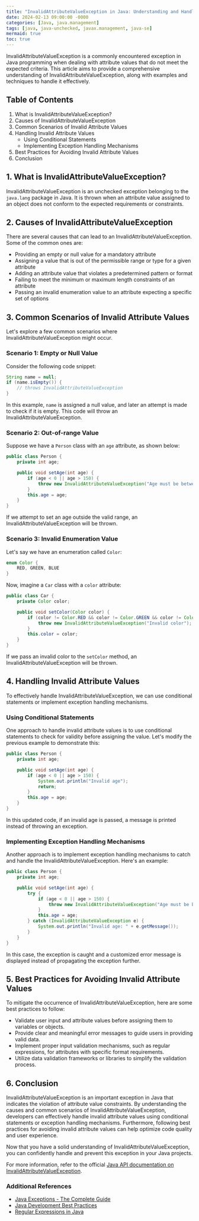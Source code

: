 ```yaml
---
title: "InvalidAttributeValueException in Java: Understanding and Handling Invalid Attribute Values"
date: 2024-02-13 09:00:00 -0000
categories: [Java, java.management]
tags: [java, java-unchecked, javax.management, java-se]
mermaid: true
toc: true
---
```



InvalidAttributeValueException is a commonly encountered exception in Java programming when dealing with attribute values that do not meet the expected criteria. This article aims to provide a comprehensive understanding of InvalidAttributeValueException, along with examples and techniques to handle it effectively.

## Table of Contents
1. What is InvalidAttributeValueException?
2. Causes of InvalidAttributeValueException
3. Common Scenarios of Invalid Attribute Values
4. Handling Invalid Attribute Values
   - Using Conditional Statements
   - Implementing Exception Handling Mechanisms
5. Best Practices for Avoiding Invalid Attribute Values
6. Conclusion

## <a name="what-is-iave"></a>1. What is InvalidAttributeValueException?
InvalidAttributeValueException is an unchecked exception belonging to the `java.lang` package in Java. It is thrown when an attribute value assigned to an object does not conform to the expected requirements or constraints.

## <a name="causes-of-iave"></a>2. Causes of InvalidAttributeValueException
There are several causes that can lead to an InvalidAttributeValueException. Some of the common ones are:

- Providing an empty or null value for a mandatory attribute
- Assigning a value that is out of the permissible range or type for a given attribute
- Adding an attribute value that violates a predetermined pattern or format
- Failing to meet the minimum or maximum length constraints of an attribute
- Passing an invalid enumeration value to an attribute expecting a specific set of options

## <a name="common-scenarios"></a>3. Common Scenarios of Invalid Attribute Values
Let's explore a few common scenarios where InvalidAttributeValueException might occur.

### Scenario 1: Empty or Null Value
Consider the following code snippet:

```java
String name = null;
if (name.isEmpty()) {
    // throws InvalidAttributeValueException
}
```

In this example, `name` is assigned a null value, and later an attempt is made to check if it is empty. This code will throw an InvalidAttributeValueException.

### Scenario 2: Out-of-range Value
Suppose we have a `Person` class with an `age` attribute, as shown below:

```java
public class Person {
    private int age;

    public void setAge(int age) {
        if (age < 0 || age > 150) {
            throw new InvalidAttributeValueException("Age must be between 0 and 150");
        }
        this.age = age;
    }
}
```

If we attempt to set an age outside the valid range, an InvalidAttributeValueException will be thrown.

### Scenario 3: Invalid Enumeration Value
Let's say we have an enumeration called `Color`:

```java
enum Color {
    RED, GREEN, BLUE
}
```

Now, imagine a `Car` class with a `color` attribute:

```java
public class Car {
    private Color color;

    public void setColor(Color color) {
        if (color != Color.RED && color != Color.GREEN && color != Color.BLUE) {
            throw new InvalidAttributeValueException("Invalid color");
        }
        this.color = color;
    }
}
```

If we pass an invalid color to the `setColor` method, an InvalidAttributeValueException will be thrown.

## <a name="handling-iave"></a>4. Handling Invalid Attribute Values
To effectively handle InvalidAttributeValueException, we can use conditional statements or implement exception handling mechanisms.

### Using Conditional Statements
One approach to handle invalid attribute values is to use conditional statements to check for validity before assigning the value. Let's modify the previous example to demonstrate this:

```java
public class Person {
    private int age;

    public void setAge(int age) {
        if (age < 0 || age > 150) {
            System.out.println("Invalid age");
            return;
        }
        this.age = age;
    }
}
```

In this updated code, if an invalid age is passed, a message is printed instead of throwing an exception.

### Implementing Exception Handling Mechanisms
Another approach is to implement exception handling mechanisms to catch and handle the InvalidAttributeValueException. Here's an example:

```java
public class Person {
    private int age;

    public void setAge(int age) {
        try {
            if (age < 0 || age > 150) {
                throw new InvalidAttributeValueException("Age must be between 0 and 150");
            }
            this.age = age;
        } catch (InvalidAttributeValueException e) {
            System.out.println("Invalid age: " + e.getMessage());
        }
    }
}
```

In this case, the exception is caught and a customized error message is displayed instead of propagating the exception further.

## <a name="best-practices"></a>5. Best Practices for Avoiding Invalid Attribute Values
To mitigate the occurrence of InvalidAttributeValueException, here are some best practices to follow:

- Validate user input and attribute values before assigning them to variables or objects.
- Provide clear and meaningful error messages to guide users in providing valid data.
- Implement proper input validation mechanisms, such as regular expressions, for attributes with specific format requirements.
- Utilize data validation frameworks or libraries to simplify the validation process.

## <a name="conclusion"></a>6. Conclusion
InvalidAttributeValueException is an important exception in Java that indicates the violation of attribute value constraints. By understanding the causes and common scenarios of InvalidAttributeValueException, developers can effectively handle invalid attribute values using conditional statements or exception handling mechanisms. Furthermore, following best practices for avoiding invalid attribute values can help optimize code quality and user experience.

Now that you have a solid understanding of InvalidAttributeValueException, you can confidently handle and prevent this exception in your Java projects.

For more information, refer to the official [Java API documentation on InvalidAttributeValueException](https://docs.oracle.com/en/java/javase/11/docs/api/java.base/java/lang/InvalidAttributeValueException.html).

### Additional References
- [Java Exceptions - The Complete Guide](https://www.baeldung.com/java-exceptions-guide)
- [Java Development Best Practices](https://phauer.com/2013/best-practices-unit-testing/)
- [Regular Expressions in Java](https://www.regular-expressions.info/java.html)